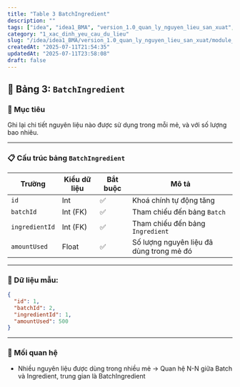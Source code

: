 ```yaml
---
title: "Table 3 BatchIngredient"
description: ""
tags: ["idea", "idea1_BMA", "version_1.0_quan_ly_nguyen_lieu_san_xuat", "module_1_nguyen_lieu", "1_thiet_ke_CSDL_prisma_schema", "1_xac_dinh_yeu_cau_du_lieu"]
category: "1_xac_dinh_yeu_cau_du_lieu"
slug: "/idea/idea1_BMA/version_1.0_quan_ly_nguyen_lieu_san_xuat/module_1_nguyen_lieu/1_thiet_ke_CSDL_prisma_schema/1_xac_dinh_yeu_cau_du_lieu/table_3_batchIngredient.md"
createdAt: "2025-07-11T21:54:35"
updatedAt: "2025-07-11T23:58:08"
draft: false
---
```

## 🧮 Bảng 3: `BatchIngredient`

###  🎯 Mục tiêu
Ghi lại chi tiết nguyên liệu nào được sử dụng trong mỗi mẻ, và với số lượng bao nhiêu.

___
### 📋 Cấu trúc bảng `BatchIngredient`
| Trường         | Kiểu dữ liệu | Bắt buộc | Mô tả                                    |
| -------------- | ------------ | -------- | ---------------------------------------- |
| `id`           | Int          | ✅        | Khoá chính tự động tăng                  |
| `batchId`      | Int (FK)     | ✅        | Tham chiếu đến bảng `Batch`              |
| `ingredientId` | Int (FK)     | ✅        | Tham chiếu đến bảng `Ingredient`         |
| `amountUsed`   | Float        | ✅        | Số lượng nguyên liệu đã dùng trong mẻ đó |

___

### 🧪 Dữ liệu mẫu:
```json
{
  "id": 1,
  "batchId": 2,
  "ingredientId": 1,
  "amountUsed": 500
}

```
___

### 🔁 Mối quan hệ
- Nhiều nguyên liệu được dùng trong nhiều mẻ
→ Quan hệ N-N giữa Batch và Ingredient, trung gian là BatchIngredient

